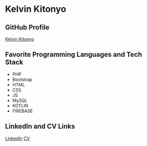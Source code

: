 # Kelvin Kitonyo

## GitHub Profile
[Kelvin Kitonyo](https://github.com/k31vin)

## Favorite Programming Languages and Tech Stack
- PHP
- Bootstrap
- HTML
- CSS
- JS
- MySQL
- KOTLIN
- FIREBASE

## LinkedIn and CV Links
[LinkedIn](https://www.linkedin.com/in/kelvin-kitonyo)
[CV](https://docs.google.com/document/d/1X7hCSWejLhQ3-8wVfOfaZ4T4GS0zg2Yc0CAfxtY5NUM/edit?tab=t.0#heading=h.isujjq7fuwvv)
